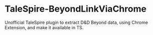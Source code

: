 # TaleSpire-BeyondLinkViaChrome
Unofficial TaleSpire plugin to extract D&amp;D Beyond data, using Chrome Extension, and make it available in TS.
